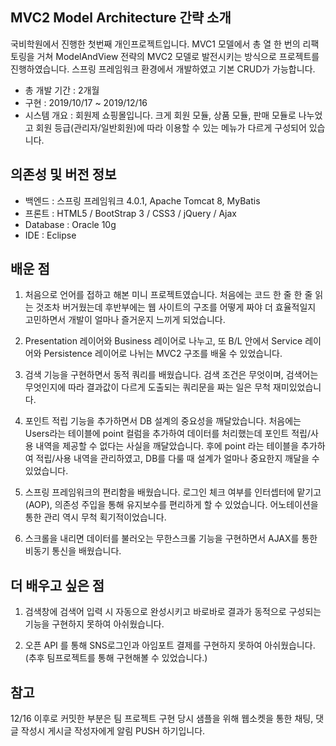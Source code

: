 ## MVC2 Model Architecture 간략 소개
국비학원에서 진행한 첫번째 개인프로젝트입니다.
MVC1 모델에서 총 열 한 번의 리팩토링을 거쳐 ModelAndView 전략의 MVC2 모델로 발전시키는 방식으로 프로젝트를 진행하였습니다.
스프링 프레임워크 환경에서 개발하였고 기본 CRUD가 가능합니다.

+ 총 개발 기간 : 2개월
+ 구현 : 2019/10/17 ~ 2019/12/16
+ 시스템 개요 : 회원제 쇼핑몰입니다. 크게 회원 모듈, 상품 모듈, 판매 모듈로 나누었고 회원 등급(관리자/일반회원)에 따라 이용할 수 있는 메뉴가 다르게 구성되어 있습니다.



## 의존성 및 버전 정보
+ 백엔드 : 스프링 프레임워크 4.0.1, Apache Tomcat 8, MyBatis
+ 프론트 : HTML5 / BootStrap 3 / CSS3 / jQuery / Ajax 
+ Database : Oracle 10g
+ IDE : Eclipse 



## 배운 점
1. 처음으로 언어를 접하고 해본 미니 프로젝트였습니다. 처음에는 코드 한 줄 한 줄 읽는 것조차 버거웠는데 후반부에는 웹 사이트의 구조를 어떻게 짜야 더 효율적일지 고민하면서 개발이 얼마나 즐거운지 느끼게 되었습니다.

2. Presentation 레이어와 Business 레이어로 나누고, 또 B/L 안에서 Service 레이어와 Persistence 레이어로 나뉘는 MVC2 구조를 배울 수 있었습니다.

3. 검색 기능을 구현하면서 동적 쿼리를 배웠습니다. 검색 조건은 무엇이며, 검색어는 무엇인지에 따라 결과값이 다르게 도출되는 쿼리문을 짜는 일은 무척 재미있었습니다.

4. 포인트 적립 기능을 추가하면서 DB 설계의 중요성을 깨달았습니다. 처음에는 Users라는 테이블에 point 컬럼을 추가하여 데이터를 처리했는데 포인트 적립/사용 내역을 제공할 수 없다는 사실을 깨달았습니다. 후에 point 라는 테이블을 추가하여 적립/사용 내역을 관리하였고, DB를 다룰 때 설계가 얼마나 중요한지 깨달을 수 있었습니다.

5. 스프링 프레임워크의 편리함을 배웠습니다. 로그인 체크 여부를 인터셉터에 맡기고(AOP), 의존성 주입을 통해 유지보수를 편리하게 할 수 있었습니다. 어노테이션을 통한 관리 역시 무척 획기적이었습니다.

6. 스크롤을 내리면 데이터를 불러오는 무한스크롤 기능을 구현하면서 AJAX를 통한 비동기 통신을 배웠습니다. 



## 더 배우고 싶은 점
1. 검색창에 검색어 입력 시 자동으로 완성시키고 바로바로 결과가 동적으로 구성되는 기능을 구현하지 못하여 아쉬웠습니다.

2. 오픈 API 를 통해 SNS로그인과 아임포트 결제를 구현하지 못하여 아쉬웠습니다. (추후 팀프로젝트를 통해 구현해볼 수 있었습니다.)



## 참고
12/16 이후로 커밋한 부분은 팀 프로젝트 구현 당시 샘플을 위해 웹소켓을 통한 채팅, 댓글 작성시 게시글 작성자에게 알림 PUSH 하기입니다.

